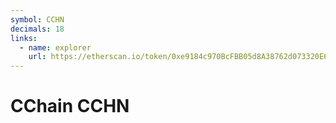 ```yaml
---
symbol: CCHN
decimals: 18
links:
  - name: explorer
    url: https://etherscan.io/token/0xe9184c970BcFBB05d8A38762d073320E622a3E28
---
```


# CChain CCHN

